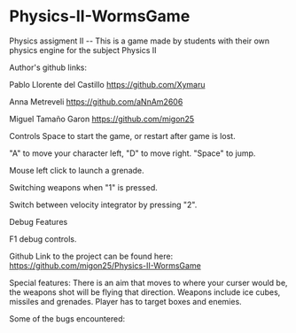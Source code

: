 # Physics-II-WormsGame
Physics assigment II -- This is a game made by students with their own physics engine for the subject Physics II

Author's github links:

Pablo Llorente del Castillo
https://github.com/Xymaru

Anna Metreveli
https://github.com/aNnAm2606

Miguel Tamaño Garon
https://github.com/migon25

Controls
Space to start the game, or restart after game is lost.

"A" to move your character left, "D" to move right.
"Space" to jump.

Mouse left click to launch a grenade.

Switching weapons when "1" is pressed.

Switch between velocity integrator by pressing "2".

Debug Features

F1 debug controls.


Github Link to the project can be found here: https://github.com/migon25/Physics-II-WormsGame


Special features:
There is an aim that moves to where your curser would be, the weapons shot will be flying that direction. 
Weapons include ice cubes, missiles and grenades.
Player has to target boxes and enemies.
 
Some of the bugs encountered:
